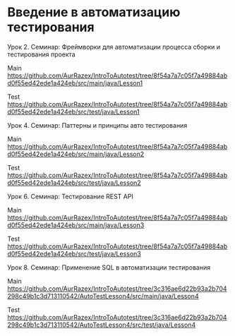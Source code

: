 # Введение в автоматизацию тестирования
Урок 2. Семинар: Фреймворки для автоматизации процесса сборки и тестирования проекта

Main https://github.com/AurRazex/IntroToAutotest/tree/8f54a7a7c05f7a49884abd0f55ed42ede1a424eb/src/main/java/Lesson1

Test https://github.com/AurRazex/IntroToAutotest/tree/8f54a7a7c05f7a49884abd0f55ed42ede1a424eb/src/test/java/Lesson1

Урок 4. Семинар: Паттерны и принципы авто тестирования

Main https://github.com/AurRazex/IntroToAutotest/tree/8f54a7a7c05f7a49884abd0f55ed42ede1a424eb/src/main/java/Lesson2

Test https://github.com/AurRazex/IntroToAutotest/tree/8f54a7a7c05f7a49884abd0f55ed42ede1a424eb/src/test/java/Lesson2

Урок 6. Семинар: Тестирование REST API

Main https://github.com/AurRazex/IntroToAutotest/tree/8f54a7a7c05f7a49884abd0f55ed42ede1a424eb/src/main/java/Lesson3

Test https://github.com/AurRazex/IntroToAutotest/tree/8f54a7a7c05f7a49884abd0f55ed42ede1a424eb/src/test/java/Lesson3

Урок 8. Семинар: Применение SQL в автоматизации тестирования

Main https://github.com/AurRazex/IntroToAutotest/tree/3c316ae6d22b93a2b704298c49b1c3d713110542/AutoTestLesson4/src/main/java/Lesson4

Test https://github.com/AurRazex/IntroToAutotest/tree/3c316ae6d22b93a2b704298c49b1c3d713110542/AutoTestLesson4/src/test/java/Lesson4
